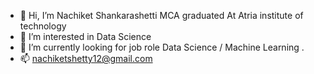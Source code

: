 - 👋 Hi, I’m Nachiket Shankarashetti MCA graduated At Atria institute of technology 
- 👀 I’m interested in Data Science
- 🌱 I’m currently looking for job role Data Science / Machine Learning .
- 📫 nachiketshetty12@gmail.com

<!---
Nachiketshetty12/Nachiketshetty12 is a ✨ special ✨ repository because its `README.md` (this file) appears on your GitHub profile.
You can click the Preview link to take a look at your changes.
--->
